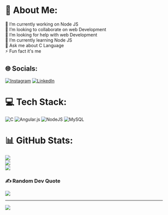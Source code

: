 # 💫 About Me:
🔭 I’m currently working on Node JS<br>👯 I’m looking to collaborate on web Development<br>🤝 I’m looking for help with web Development<br>🌱 I’m currently learning Node JS<br>💬 Ask me about C Language<br>⚡ Fun fact it's me


## 🌐 Socials:
[![Instagram](https://img.shields.io/badge/Instagram-%23E4405F.svg?logo=Instagram&logoColor=white)](https://instagram.com/Shashidhar_patgar.18) [![LinkedIn](https://img.shields.io/badge/LinkedIn-%230077B5.svg?logo=linkedin&logoColor=white)](https://linkedin.com/in/shashidhar-m-patgar) 

# 💻 Tech Stack:
![C](https://img.shields.io/badge/c-%2300599C.svg?style=for-the-badge&logo=c&logoColor=white) ![Angular.js](https://img.shields.io/badge/angular.js-%23E23237.svg?style=for-the-badge&logo=angularjs&logoColor=white) ![NodeJS](https://img.shields.io/badge/node.js-6DA55F?style=for-the-badge&logo=node.js&logoColor=white) ![MySQL](https://img.shields.io/badge/mysql-4479A1.svg?style=for-the-badge&logo=mysql&logoColor=white)
# 📊 GitHub Stats:
![](https://github-readme-stats.vercel.app/api?username=Shashidharmp18&theme=dark&hide_border=false&include_all_commits=false&count_private=false)<br/>
![](https://github-readme-streak-stats.herokuapp.com/?user=Shashidharmp18&theme=dark&hide_border=false)<br/>
![](https://github-readme-stats.vercel.app/api/top-langs/?username=Shashidharmp18&theme=dark&hide_border=false&include_all_commits=false&count_private=false&layout=compact)

### ✍️ Random Dev Quote
![](https://quotes-github-readme.vercel.app/api?type=horizontal&theme=radical)

---
[![](https://visitcount.itsvg.in/api?id=Shashidharmp18&icon=0&color=0)](https://visitcount.itsvg.in)

<!-- Proudly created with GPRM ( https://gprm.itsvg.in ) -->
